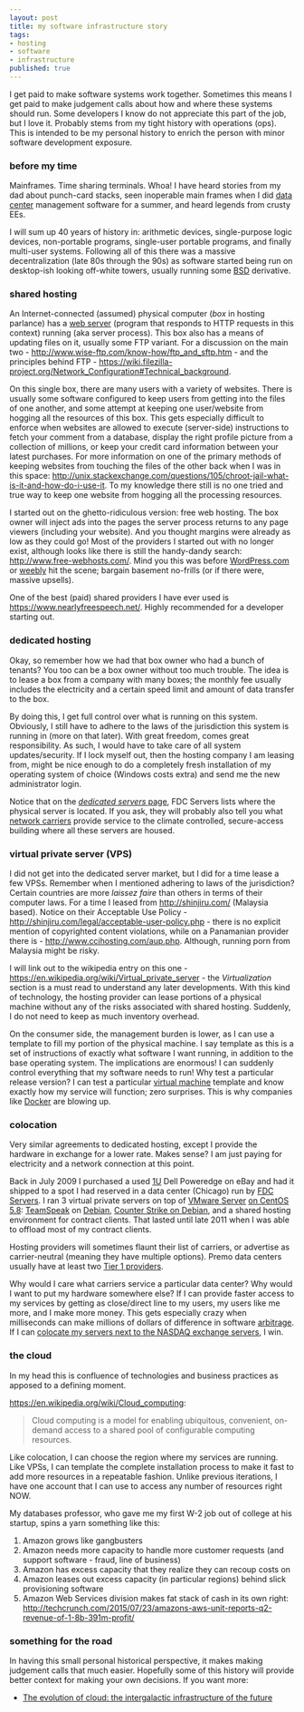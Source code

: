 ```yaml
---
layout: post
title: my software infrastructure story
tags:
- hosting
- software
- infrastructure
published: true
---
```

I get paid to make software systems work together. Sometimes this means I get paid to make judgement calls about
how and where these systems should run. Some developers I know do not appreciate this part of the job, but I
love it. Probably stems from my tight history with operations (ops). This is intended to be my personal history
to enrich the person with minor software development exposure.

### before my time
Mainframes. Time sharing terminals. Whoa! I have heard stories from my dad about punch-card stacks,
seen inoperable main frames when I did [data center](https://en.wikipedia.org/wiki/Data_center)
management software for a summer, and heard legends from crusty EEs.

I will sum up 40 years of history in: arithmetic devices, single-purpose logic devices,
non-portable programs, single-user portable programs, and finally multi-user systems.
Following all of this there was a massive decentralization (late 80s through the 90s)
as software started being run on desktop-ish looking off-white towers, usually running some
[BSD](https://en.wikipedia.org/wiki/Berkeley_Software_Distribution) derivative.

### shared hosting
An Internet-connected (assumed) physical computer (_box_ in hosting parlance) has a
[web server](https://en.wikipedia.org/wiki/Web_server) (program that responds to HTTP requests in this context)
running (aka server process). This box also has a means of updating files on it, usually some FTP variant.
For a discussion on the main two - <http://www.wise-ftp.com/know-how/ftp_and_sftp.htm> - and
the principles behind FTP - <https://wiki.filezilla-project.org/Network_Configuration#Technical_background>.

On this single box, there are many users with a variety of websites. There is usually some software configured to
keep users from getting into the files of one another, and some attempt at keeping one user/website from hogging
all the resources of this box. This gets especially difficult to enforce when websites are allowed to execute (server-side)
instructions to fetch your comment from a database, display the right profile picture from a collection of millions,
or keep your credit card information between your latest purchases. For more information on one of the primary methods
of keeping websites from touching the files of the other back when I was in this space:
<http://unix.stackexchange.com/questions/105/chroot-jail-what-is-it-and-how-do-i-use-it>.
To my knowledge there still is no one tried and true way to keep one website from hogging all the processing resources.

I started out on the ghetto-ridiculous version: free web hosting. The box owner will inject ads into the pages
the server process returns to any page viewers (including your website). And you thought margins were already as low
as they could go! Most of the providers I started out with no longer exist, although looks like there is still the
handy-dandy search: <http://www.free-webhosts.com/>.
Mind you this was before [WordPress.com](https://wordpress.com/) or [weebly](http://www.weebly.com/) hit the scene;
bargain basement no-frills (or if there were, massive upsells).

One of the best (paid) shared providers I have ever used is <https://www.nearlyfreespeech.net/>. Highly recommended
for a developer starting out.

### dedicated hosting
Okay, so remember how we had that box owner who had a bunch of tenants? You too can be a box owner without too
much trouble. The idea is to lease a box from a company with many boxes; the monthly fee usually includes the
electricity and a certain speed limit and amount of data transfer to the box.

By doing this, I get full control over what is running on this system. Obviously, I still have to adhere to the
laws of the jurisdiction this system is running in (more on that later). With great freedom, comes great responsibility.
As such, I would have to take care of all system updates/security. If I lock myself out, then the hosting company I am
leasing from, might be nice enough to do a completely fresh installation of my operating system of choice
(Windows costs extra) and send me the new administrator login.

Notice that on the [_dedicated servers_ page](https://www.fdcservers.net/dedicated-servers.php), FDC Servers lists
where the physical server is located. If you ask, they will probably also tell you what
[network carriers](http://whatis.techtarget.com/definition/carrier-network) provide
service to the climate controlled, secure-access building where all these servers are housed.

### virtual private server (VPS)
I did not get into the dedicated server market, but I did for a time lease a few VPSs. Remember when I mentioned
adhering to laws of the jurisdiction? Certain countries are more _laissez faire_ than others in terms of their
computer laws. For a time I leased from <http://shinjiru.com/> (Malaysia based). Notice on their Acceptable Use Policy -
<http://shinjiru.com/legal/acceptable-user-policy.php> - there is no explicit mention of copyrighted content
violations, while on a Panamanian provider there is - <http://www.ccihosting.com/aup.php>. Although, running
porn from Malaysia might be risky.

I will link out to the
wikipedia entry on this one - <https://en.wikipedia.org/wiki/Virtual_private_server> - the _Virtualization_ section
is a must read to understand any later developments. With this kind of technology, the hosting provider can lease
portions of a physical machine without any of the risks associated with shared hosting. Suddenly, I do not need to
keep as much inventory overhead.

On the consumer side, the management burden is lower, as I can use a template to fill my portion of the physical machine.
I say template as this is a set of instructions of exactly what software I want running, in addition to the base
operating system. The implications are enormous! I can suddenly control everything that my software needs to run!
Why test a particular release version? I can test a particular
[virtual machine](https://en.wikipedia.org/wiki/Virtual_machine) template and know exactly how my
service will function; zero surprises.
This is why companies like [Docker](https://www.docker.com/) are blowing up.

### colocation
Very similar agreements to dedicated hosting, except I provide the hardware in exchange for a lower rate. Makes sense?
I am just paying for electricity and a network connection at this point.

Back in July 2009 I purchased a used [1U](https://en.wikipedia.org/wiki/Rack_unit) Dell Poweredge on eBay and had
it shipped to a spot I had reserved in a
data center (Chicago) run by [FDC Servers](https://www.fdcservers.net/colocation.php). I ran 3 virtual private
servers on top of [VMware Server](https://en.wikipedia.org/wiki/VMware_Server)
[on CentOS 5.8](http://vraidsys.com/2012/08/vmware-server-1.0.10-on-centos-5.8/):
[TeamSpeak](https://www.teamspeak.com/downloads) on [Debian](http://www.debian.org/),
[Counter Strike on Debian](http://vraidsys.com/2009/01/counter-strike-debian-linux-server-setup/),
and a shared hosting environment for contract clients. That lasted until late 2011 when I was able to offload
most of my contract clients.

Hosting providers will sometimes flaunt their list of carriers,
or advertise as carrier-neutral (meaning they have multiple options).
Premo data centers usually have at least two [Tier 1 providers](https://en.wikipedia.org/wiki/Tier_1_network).

Why would I care what carriers service a particular data center? Why would I want to put my hardware somewhere else?
If I can provide faster access to my services by getting as close/direct line to my users,
my users like me more, and I make more money.
This gets especially crazy when milliseconds can make millions of dollars of difference in software
[arbitrage](https://en.wikipedia.org/wiki/Arbitrage). If I can
[colocate my servers next to the NASDAQ exchange servers](http://www.nasdaqtrader.com/Trader.aspx?id=colo), I win.

### the cloud
In my head this is confluence of technologies and business practices as apposed to a defining moment.

<https://en.wikipedia.org/wiki/Cloud_computing>:
> Cloud computing is a model for enabling ubiquitous, convenient,
> on-demand access to a shared pool of configurable computing resources.

Like colocation, I can choose the region where my services are running. Like VPSs, I can template the complete
installation process to make it fast to add more resources in a repeatable fashion. Unlike previous iterations,
I have one account that I can use to access any number of resources right NOW.

My databases professor, who gave me my first W-2 job out of college at his startup, spins a yarn something like this:

1. Amazon grows like gangbusters
2. Amazon needs more capacity to handle more customer requests (and support software - fraud, line of business)
3. Amazon has excess capacity that they realize they can recoup costs on
4. Amazon leases out excess capacity (in particular regions) behind slick provisioning software
5. Amazon Web Services division makes fat stack of cash in its own right: <http://techcrunch.com/2015/07/23/amazons-aws-unit-reports-q2-revenue-of-1-8b-391m-profit/>

### something for the road
In having this small personal historical perspective, it makes making judgement calls that much easier.
Hopefully some of this history will provide better context for making your own decisions. If you want more:

- [The evolution of cloud: the intergalactic infrastructure of the future](http://www.information-age.com/technology/cloud-and-virtualisation/123458755/evolution-cloud-%E2%80%98intergalactic-infrastructure-future)
